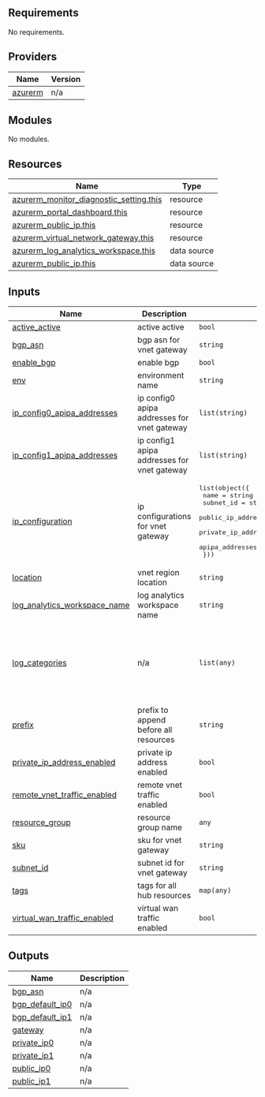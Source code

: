 

<!-- BEGIN_TF_DOCS -->
## Requirements

No requirements.

## Providers

| Name | Version |
|------|---------|
| <a name="provider_azurerm"></a> [azurerm](#provider\_azurerm) | n/a |

## Modules

No modules.

## Resources

| Name | Type |
|------|------|
| [azurerm_monitor_diagnostic_setting.this](https://registry.terraform.io/providers/hashicorp/azurerm/latest/docs/resources/monitor_diagnostic_setting) | resource |
| [azurerm_portal_dashboard.this](https://registry.terraform.io/providers/hashicorp/azurerm/latest/docs/resources/portal_dashboard) | resource |
| [azurerm_public_ip.this](https://registry.terraform.io/providers/hashicorp/azurerm/latest/docs/resources/public_ip) | resource |
| [azurerm_virtual_network_gateway.this](https://registry.terraform.io/providers/hashicorp/azurerm/latest/docs/resources/virtual_network_gateway) | resource |
| [azurerm_log_analytics_workspace.this](https://registry.terraform.io/providers/hashicorp/azurerm/latest/docs/data-sources/log_analytics_workspace) | data source |
| [azurerm_public_ip.this](https://registry.terraform.io/providers/hashicorp/azurerm/latest/docs/data-sources/public_ip) | data source |

## Inputs

| Name | Description | Type | Default | Required |
|------|-------------|------|---------|:--------:|
| <a name="input_active_active"></a> [active\_active](#input\_active\_active) | active active | `bool` | `true` | no |
| <a name="input_bgp_asn"></a> [bgp\_asn](#input\_bgp\_asn) | bgp asn for vnet gateway | `string` | `65515` | no |
| <a name="input_enable_bgp"></a> [enable\_bgp](#input\_enable\_bgp) | enable bgp | `bool` | `true` | no |
| <a name="input_env"></a> [env](#input\_env) | environment name | `string` | `"dev"` | no |
| <a name="input_ip_config0_apipa_addresses"></a> [ip\_config0\_apipa\_addresses](#input\_ip\_config0\_apipa\_addresses) | ip config0 apipa addresses for vnet gateway | `list(string)` | <pre>[<br>  "169.254.21.1"<br>]</pre> | no |
| <a name="input_ip_config1_apipa_addresses"></a> [ip\_config1\_apipa\_addresses](#input\_ip\_config1\_apipa\_addresses) | ip config1 apipa addresses for vnet gateway | `list(string)` | <pre>[<br>  "169.254.21.5"<br>]</pre> | no |
| <a name="input_ip_configuration"></a> [ip\_configuration](#input\_ip\_configuration) | ip configurations for vnet gateway | <pre>list(object({<br>    name                          = string<br>    subnet_id                     = string<br>    public_ip_address_name        = optional(string, null)<br>    private_ip_address_allocation = optional(string, "Dynamic")<br>    apipa_addresses               = optional(list(string), null)<br>  }))</pre> | `[]` | no |
| <a name="input_location"></a> [location](#input\_location) | vnet region location | `string` | n/a | yes |
| <a name="input_log_analytics_workspace_name"></a> [log\_analytics\_workspace\_name](#input\_log\_analytics\_workspace\_name) | log analytics workspace name | `string` | `null` | no |
| <a name="input_log_categories"></a> [log\_categories](#input\_log\_categories) | n/a | `list(any)` | <pre>[<br>  "GatewayDiagnosticLog",<br>  "TunnelDiagnosticLog",<br>  "RouteDiagnosticLog",<br>  "IKEDiagnosticLog",<br>  "P2SDiagnosticLog"<br>]</pre> | no |
| <a name="input_prefix"></a> [prefix](#input\_prefix) | prefix to append before all resources | `string` | n/a | yes |
| <a name="input_private_ip_address_enabled"></a> [private\_ip\_address\_enabled](#input\_private\_ip\_address\_enabled) | private ip address enabled | `bool` | `true` | no |
| <a name="input_remote_vnet_traffic_enabled"></a> [remote\_vnet\_traffic\_enabled](#input\_remote\_vnet\_traffic\_enabled) | remote vnet traffic enabled | `bool` | `true` | no |
| <a name="input_resource_group"></a> [resource\_group](#input\_resource\_group) | resource group name | `any` | n/a | yes |
| <a name="input_sku"></a> [sku](#input\_sku) | sku for vnet gateway | `string` | `"VpnGw1AZ"` | no |
| <a name="input_subnet_id"></a> [subnet\_id](#input\_subnet\_id) | subnet id for vnet gateway | `string` | n/a | yes |
| <a name="input_tags"></a> [tags](#input\_tags) | tags for all hub resources | `map(any)` | `{}` | no |
| <a name="input_virtual_wan_traffic_enabled"></a> [virtual\_wan\_traffic\_enabled](#input\_virtual\_wan\_traffic\_enabled) | virtual wan traffic enabled | `bool` | `true` | no |

## Outputs

| Name | Description |
|------|-------------|
| <a name="output_bgp_asn"></a> [bgp\_asn](#output\_bgp\_asn) | n/a |
| <a name="output_bgp_default_ip0"></a> [bgp\_default\_ip0](#output\_bgp\_default\_ip0) | n/a |
| <a name="output_bgp_default_ip1"></a> [bgp\_default\_ip1](#output\_bgp\_default\_ip1) | n/a |
| <a name="output_gateway"></a> [gateway](#output\_gateway) | n/a |
| <a name="output_private_ip0"></a> [private\_ip0](#output\_private\_ip0) | n/a |
| <a name="output_private_ip1"></a> [private\_ip1](#output\_private\_ip1) | n/a |
| <a name="output_public_ip0"></a> [public\_ip0](#output\_public\_ip0) | n/a |
| <a name="output_public_ip1"></a> [public\_ip1](#output\_public\_ip1) | n/a |
<!-- END_TF_DOCS -->
